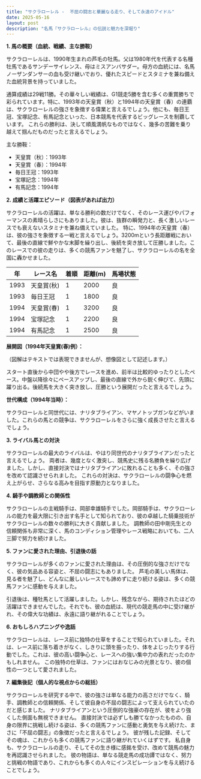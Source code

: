 ```yaml
---
title: "サクラローレル -  不屈の闘志と華麗なる走り、そして永遠のアイドル"
date: 2025-05-16
layout: post
description: "名馬『サクラローレル』の伝説と魅力を深堀り"
---
```


**1. 馬の概要（血統、戦績、主な勝鞍）**

サクラローレルは、1990年生まれの芦毛の牡馬。父は1980年代を代表する名種牡馬であるサンデーサイレンス、母はミスアンバサダー。母方の血統には、名馬ノーザンダンサーの血も受け継いでおり、優れたスピードとスタミナを兼ね備えた血統背景を持っていました。

通算成績は29戦11勝。その華々しい戦績は、G1競走5勝を含む多くの重賞勝ちで彩られています。特に、1993年の天皇賞（秋）と1994年の天皇賞（春）の連覇は、サクラローレルの強さを象徴する偉業と言えるでしょう。他にも、毎日王冠、宝塚記念、有馬記念といった、日本競馬を代表するビッグレースを制覇しています。  これらの勝利は、決して順風満帆なものではなく、幾多の苦難を乗り越えて掴んだものだったと言えるでしょう。


主な勝鞍：

* 天皇賞（秋）：1993年
* 天皇賞（春）：1994年
* 毎日王冠：1993年
* 宝塚記念：1994年
* 有馬記念：1994年


**2. 成績と活躍エピソード（図表があれば出力）**

サクラローレルの活躍は、単なる勝利の数だけでなく、そのレース運びやパフォーマンスの素晴らしさにもありました。彼は、抜群の瞬発力と、長く激しいレースでも衰えないスタミナを兼ね備えていました。  特に、1994年の天皇賞（春）は、彼の強さを象徴する一戦と言えるでしょう。3200mという長距離戦において、最後の直線で鮮やかな末脚を繰り出し、後続を突き放して圧勝しました。このレースでの彼の走りは、多くの競馬ファンを魅了し、サクラローレルの名を全国に轟かせました。

| 年 | レース名         | 着順 | 距離(m) | 馬場状態 |
|---|-----------------|-----|---------|---------|
| 1993 | 天皇賞(秋)     | 1   | 2000     | 良       |
| 1993 | 毎日王冠         | 1   | 1800     | 良       |
| 1994 | 天皇賞(春)     | 1   | 3200     | 良       |
| 1994 | 宝塚記念         | 1   | 2200     | 良       |
| 1994 | 有馬記念         | 1   | 2500     | 良       |


**展開図（1994年天皇賞(春)例）：**

（図解はテキストでは表現できませんが、想像図として記述します。）

スタート直後から中団やや後方でレースを進め、前半は比較的ゆったりとしたペース。中盤以降徐々にペースアップし、最後の直線で外から鋭く伸びて、先頭に躍り出る。後続馬を大きく突き放し、圧勝という展開だったと言えるでしょう。


**世代構成（1994年当時）：**

サクラローレルと同世代には、ナリタブライアン、マヤノトップガンなどがいました。これらの馬との競争は、サクラローレルをさらに強く成長させたと言えるでしょう。


**3. ライバル馬との対決**

サクラローレルの最大のライバルは、やはり同世代のナリタブライアンだったと言えるでしょう。  両者は、幾度となく激突し、競馬史に残る名勝負を繰り広げました。しかし、直接対決ではナリタブライアンに敗れることも多く、その強さを改めて認識させられました。  これらの対決は、サクラローレルの闘争心を燃え上がらせ、さらなる高みを目指す原動力となりました。


**4. 騎手や調教師との関係性**

サクラローレルの主戦騎手は、岡部幸雄騎手でした。岡部騎手は、サクラローレルの能力を最大限に引き出す名手として知られており、彼の卓越した騎乗技術がサクラローレルの数々の勝利に大きく貢献しました。  調教師の田中剛先生との信頼関係も非常に深く、馬のコンディション管理やレース戦略においても、二人三脚で努力を続けました。


**5. ファンに愛された理由、引退後の話**

サクラローレルが多くのファンに愛された理由は、その圧倒的な強さだけでなく、彼の気品ある容姿と、不屈の闘志にもありました。  芦毛の美しい馬体は、見る者を魅了し、どんなに厳しいレースでも諦めずに走り続ける姿は、多くの競馬ファンに感動を与えました。

引退後は、種牡馬として活躍しました。しかし、残念ながら、期待されたほどの活躍はできませんでした。それでも、彼の血統は、現代の競走馬の中に受け継がれ、その偉大な功績は、永遠に語り継がれることでしょう。


**6. おもしろハプニングや逸話**

サクラローレルは、レース前に独特の仕草をすることで知られていました。それは、レース前に落ち着きがなく、しきりに頭を振ったり、体をよじったりする行動でした。これは、彼の高い闘争心と、レースへの強い集中力の表れだったのかもしれません。  この独特の仕草は、ファンにはおなじみの光景となり、彼の個性の一つとして愛されました。


**7. 編集後記（個人的な視点からの総括）**

サクラローレルを研究する中で、彼の強さは単なる能力の高さだけでなく、騎手、調教師との信頼関係、そして彼自身の不屈の闘志によって支えられていたのだと感じました。  ナリタブライアンという圧倒的な強豪の存在が、彼をより強くした側面も無視できません。  直接対決では必ずしも勝てなかったものの、自身の限界に挑戦し続ける姿は、多くの競馬ファンに感動と勇気を与え続けた、まさに「不屈の闘志」の象徴だったと言えるでしょう。  彼が残した記録、そしてその魂は、これからも多くの競馬ファンに語り継がれていくはずです。  私自身も、サクラローレルの走り、そしてその生き様に感銘を受け、改めて競馬の魅力を再認識させられました。  彼の物語は、単なる競走馬の成功譚ではなく、努力と挑戦の物語であり、これからも多くの人々にインスピレーションを与え続けることでしょう。
